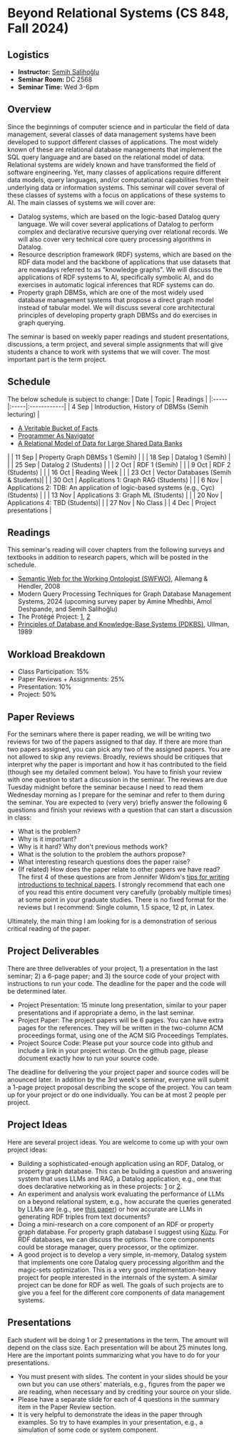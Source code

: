 # Beyond Relational Systems (CS 848, Fall 2024)

## Logistics
+ **Instructor:** [Semih Salihoğlu](https://cs.uwaterloo.ca/~ssalihog/)
+ **Seminar Room:** DC 2568
+ **Seminar Time:** Wed 3-6pm

## Overview
Since the beginnings of computer science and in particular the field of data management,
several classes of data management systems have been developed to support different 
classes of applications. The most widely known of these are relational database managements
that implement the SQL query language and are based on the relational model of data.
Relational systems are widely known and have transformed the field of software engineering.
Yet, many classes of applications require different data models, query languages,
and/or computational capabilities from their underlying data or information systems.
This seminar will cover several of these classes of systems with a focus on applications
of these systems to AI. The main classes of systems we will cover are: 
- Datalog systems, which are based on the logic-based Datalog query language. We will cover several applications of Datalog
  to perform complex and declarative recursive querying over relational records. We will also cover
  very technical core query processing algorithms in Datalog.
- Resource description framework (RDF) systems, which are based on the RDF data model and 
the backbone of applications that use datasets that are nowadays referred to as "knowledge graphs". 
We will discuss the applications of RDF systems to AI, specifically symbolic AI, and do exercises
in automatic logical inferences that RDF systems can do.
- Property graph DBMSs, which are one of the most widely used database management
systems that propose a direct graph model instead of tabular model. We will discuss several core architectural
principles of developing property graph DBMSs and do exercises in graph querying.

The seminar is based on weekly paper readings and student presentations, discussions,
a term project, and several simple assignments that will give students a chance to work with
systems that we will cover. The most important part is the term project.

## Schedule
The below schedule is subject to change:
| Date | Topic | Readings |
|:-----|:-----|:------------|
| 4 Sep | Introduction, History of DBMSs (Semih lecturing) | <ul><li>[A Veritable Bucket of Facts](https://dl.acm.org/doi/10.1145/1147376.1147382) </li> <li>[Programmer As Navigator](https://dl.acm.org/doi/10.1145/355611.362534)</li> <li>[A Relational Model of Data for Large Shared Data Banks](https://dl.acm.org/doi/abs/10.1145/362384.362685)</ul> |
| 11 Sep | Property Graph DBMSs 1 (Semih) | |
| 18 Sep | Datalog 1 (Semih) |  |
| 25 Sep | Datalog 2 (Students) | |
| 2 Oct | RDF 1 (Semih) | |
| 9 Oct | RDF 2 (Students) | |
| 16 Oct | Reading Week | |
| 23 Oct | Vector Databases (Semih & Students)| |
| 30 Oct | Applications 1: Graph RAG (Students) | |
| 6 Nov | Applications 2: TDB: An application of logic-based systems (e.g., Cyc) (Students) | |
| 13 Nov | Applications 3: Graph ML (Students) | |
| 20 Nov | Applications 4: TBD (Students)| |
| 27 Nov | No Class |
| 4 Dec | Project presentations |

## Readings

This seminar's reading will cover chapters from the following surveys and textbooks in addition to research papers, which will be posted in the schedule.
+ [Semantic Web for the Working Ontologist (SWFWO)](https://tinyurl.com/2p9672s2), Allemang \& Hendler, 2008
+ Modern Query Processing Techniques for Graph Database Management Systems, 2024 (upcoming survey paper by Amine Mhedhbi, Amol Deshpande, and Semih Salihoğlu)
+ The Protégé Project: [1](https://perso.liris.cnrs.fr/amille/enseignements/MasterCode/IC_IA/session2/protege_evolution.pdf), [2](https://dl.acm.org/doi/pdf/10.1145/2757001.2757003)
+ [Principles of Database and Knowledge-Base Systems (PDKBS)](https://www.sti-innsbruck.at/sites/default/files/Knowledge-Representation-Search-and-Rules/principles-of-database-and-knowledge-base-systems-volume-1-1.pdf), Ullman, 1989


## Workload Breakdown
+ Class Participation: 15%
+ Paper Reviews + Assignments: 25%
+ Presentation: 10%
+ Project: 50%

## Paper Reviews
For the seminars where there is paper reading, we will be writing two reviews for two of the papers 
assigned to that day. If there are more than two papers assigned, you can pick any two of 
the assigned papers. You are not allowed to skip any reviews. Broadly, reviews should be critiques that interpret
why the paper is important and how it has contributed to the field (though see my detailed comment below). 
You have to finish your review with 
one question to start a discussion in the seminar. The reviews are due Tuesday midnight before the seminar
because I need to read them Wednesday morning as I prepare for the seminar and refer to them during the seminar.
You are expected to (very very) briefly answer the following 6 questions and finish your reviews with a
question that can start a discussion in class:

+ What is the problem?
+ Why is it important?
+ Why is it hard? Why don't previous methods work?
+ What is the solution to the problem the authors propose?
+ What interesting research questions does the paper raise?
+ (If related) How does the paper relate to other papers we have read?
The first 4 of these questions are from Jennifer 
Widom's [tips for writing introductions to technical papers](https://cs.stanford.edu/people/widom/paper-writing.html). 
I strongly recommend that each one of you read this entire document 
very carefully (probably multiple times) at some point in your graduate studies. There is no fixed format for the reviews 
but I recommend: Single column, 1.5 space, 12 pt, in Latex.

Ultimately, the main thing I am looking for is a demonstration of serious critical reading of the paper.

## Project Deliverables
There are three deliverables of your project, 1) a presentation in the last seminar; 2) a 6-page paper; and 3) the
source code of your project with instructions to run your code. The deadline for the paper and the code will be 
determined later.
+ Project Presentation: 15 minute long presentation, similar to your paper presentations and if appropriate a demo, in the last seminar.
+ Project Paper: The project papers will be 6 pages. You can have extra pages for the references.
They will be written in the two-column ACM proceedings format, using one of the ACM SIG Proceedings Templates.
+ Project Source Code: Please put your source code into github and include a link in your project writeup. 
On the github page, please document exactly how to run your source code.

The deadline for delivering the your project paper and source codes will be anounced later.
In addition by the 3rd week's seminar, everyone will submit a 1-page project proposal describing the scope of the project.
You can team up for your project or do one individually. You can be at most 2 people per project.

## Project Ideas
Here are several project ideas. You are welcome to come up with your own project ideas:
- Building a sophisticated-enough application using an RDF, Datalog, or property graph database. This can be building
a question and answering system that uses LLMs and RAG, a Datalog application, e.g., one that does declarative
networking as in these projects: [1](https://dl.acm.org/doi/pdf/10.1145/1592761.1592785) or [2](https://www2.eecs.berkeley.edu/Pubs/TechRpts/2009/EECS-2009-173.pdf).
- An experiment and analysis work evaluating the performance of LLMs on a beyond relational system, e.g.,
how accurate the queries generated by LLMs are (e.g., see [this paper](https://arxiv.org/pdf/2311.07509)) or
how accurate are LLMs in generating RDF triples from text documents?
- Doing a mini-research on a core component of an RDF or property graph database. For property graph
database I suggest using [Kùzu](https://github.com/kuzudb/kuzu). For RDF databases, we can discuss the options.
The core components could be storage manager, query processor, or the optimizer.
- A good project is to develop a very simple, in-memory, Datalog system that implements one core Datalog query processing algorithm
and the magic-sets optimization. This is a very good implementation-heavy project for people interested
in the internals of the system. A similar project can be done for RDF as well. The goals of such projects are to give
you a feel for the different core components of data management systems.

## Presentations
Each student will be doing 1 or 2 presentations in the term. The amount will depend on the class size. 
Each presentation will be about 25 minutes long. 
Here are the important points summarizing what you have to do for your presentations.

+ You must present with slides. The content in your slides should be your own but you can use others' materials, e.g., 
figures from the paper we are reading, when necessary and by crediting your source on your slide.
+ Please have a separate slide for each of 4 questions in the summary item in the Paper Review section.
+ It is very helpful to demonstrate the ideas in the paper through examples. So try to have examples in your presentation, e.g., a simulation of some code or system component.
